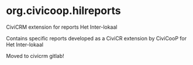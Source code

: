 org.civicoop.hilreports
=======================

CiviCRM extension for reports Het Inter-lokaal

Contains specific reports developed as a CiviCR extension by CiviCooP for Het Inter-lokaal

Moved to civicrm gitlab!
